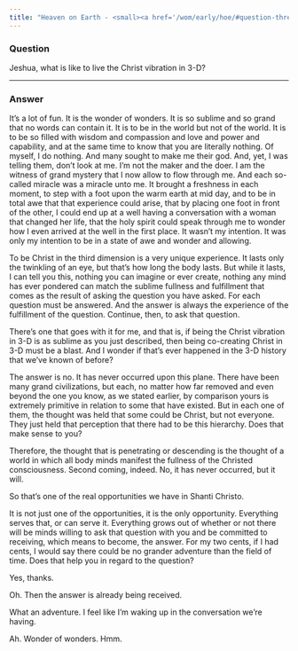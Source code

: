 ```yaml
---
title: "Heaven on Earth - <small><a href='/wom/early/hoe/#question-three'>Question Three</a></small>"
---
```


### Question

Jeshua, what is like to live the Christ vibration in 3-D?

---

### Answer

It&rsquo;s a lot of fun. It is the wonder of wonders. It is so sublime
and so grand that no words can contain it. It is to be in the world but
not of the world. It is to be so filled with wisdom and compassion and
love and power and capability, and at the same time to know that you are
literally nothing. Of myself, I do nothing. And many sought to make me
their god. And, yet, I was telling them, don&rsquo;t look at me.
I&rsquo;m not the maker and the doer. I am the witness of grand mystery
that I now allow to flow through me. And each so-called miracle was a
miracle unto me. It brought a freshness in each moment, to step with a
foot upon the warm earth at mid day, and to be in total awe that that
experience could arise, that by placing one foot in front of the other,
I could end up at a well having a conversation with a woman that changed
her life, that the holy spirit could speak through me to wonder how I
even arrived at the well in the first place. It wasn&rsquo;t my
intention. It was only my intention to be in a state of awe and wonder
and allowing.

To be Christ in the third dimension is a very unique experience. It
lasts only the twinkling of an eye, but that&rsquo;s how long the body
lasts. But while it lasts, I can tell you this, nothing you can imagine
or ever create, nothing any mind has ever pondered can match the sublime
fullness and fulfillment that comes as the result of asking the question
you have asked. For each question must be answered. And the answer is
always the experience of the fulfillment of the question. Continue,
then, to ask that question.

There&rsquo;s one that goes with it for me, and that is, if being the
Christ vibration in 3-D is as sublime as you just described, then being
co-creating Christ in 3-D must be a blast. And I wonder if that&rsquo;s
ever happened in the 3-D history that we&rsquo;ve known of before?

The answer is no. It has never occurred upon this plane. There have been
many grand civilizations, but each, no matter how far removed and even
beyond the one you know, as we stated earlier, by comparison yours is
extremely primitive in relation to some that have existed. But in each
one of them, the thought was held that some could be Christ, but not
everyone. They just held that perception that there had to be this
hierarchy. Does that make sense to you?

Therefore, the thought that is penetrating or descending is the thought
of a world in which all body minds manifest the fullness of the Christed
consciousness. Second coming, indeed. No, it has never occurred, but it
will.

So that&rsquo;s one of the real opportunities we have in Shanti Christo.

It is not just one of the opportunities, it is the only opportunity.
Everything serves that, or can serve it. Everything grows out of whether
or not there will be minds willing to ask that question with you and be
committed to receiving, which means to become, the answer. For my two
cents, if I had cents, I would say there could be no grander adventure
than the field of time. Does that help you in regard to the question?

Yes, thanks.

Oh. Then the answer is already being received.

What an adventure. I feel like I&rsquo;m waking up in the conversation
we&rsquo;re having.

Ah. Wonder of wonders. Hmm.

